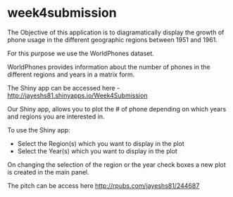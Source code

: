 # week4submission

The Objective of this application is to diagramatically display the growth of phone usage in the different geographic regions between 1951 and 1961.

For this purpose we use the WorldPhones dataset.

WorldPhones provides information about the number of phones in the different regions and years in a matrix form.

The Shiny app can be accessed here - http://jayeshs81.shinyapps.io/Week4Submission

Our Shiny app, allows you to plot the # of phone depending on which years and regions you are interested in. 

To use the Shiny app:  
- Select the Region(s) which you want to display in the plot   
- Select the Year(s) which you want to display in the plot

On changing the selection of the region or the year check boxes a new plot is created in the main panel.

The pitch can be access here http://rpubs.com/jayeshs81/244687
